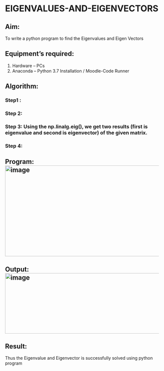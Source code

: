 # EIGENVALUES-AND-EIGENVECTORS
## Aim:
To write a python program to find the Eigenvalues and Eigen Vectors
## Equipment’s required:
1. 	Hardware – PCs
2. 	Anaconda – Python 3.7 Installation / Moodle-Code Runner
## Algorithm:
### Step1 : 
### Step 2: 
### Step 3: Using the np.linalg.eig(),  we get two results (first is eigenvalue and second is eigenvector) of the given matrix.
### Step 4: 

## Program:<img width="707" height="296" alt="image" src="https://github.com/user-attachments/assets/02871180-c9f8-4cd6-aa48-83f86d54c2e2" />


## Output:<img width="1243" height="197" alt="image" src="https://github.com/user-attachments/assets/0d27a09f-43f8-43e7-bc58-bc2b6230d9d1" />

## Result:
Thus the Eigenvalue and Eigenvector is successfully solved using python program
